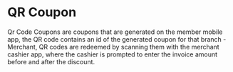 # QR Coupon

Qr Code Coupons are coupons that are generated on the member mobile app, the QR code contains an id of the generated coupon for that branch - Merchant, QR codes are redeemed by scanning them with the merchant cashier app, where the cashier is prompted to enter the invoice amount before and after the discount.
